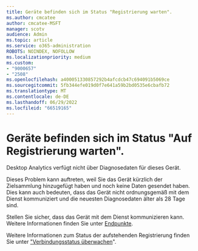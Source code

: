 ```yaml
---
title: Geräte befinden sich im Status "Registrierung warten".
ms.author: cmcatee
author: cmcatee-MSFT
manager: scotv
audience: Admin
ms.topic: article
ms.service: o365-administration
ROBOTS: NOINDEX, NOFOLLOW
ms.localizationpriority: medium
ms.custom:
- "9000657"
- "2508"
ms.openlocfilehash: a400051330857292b4afcdcb47c694091b5069ce
ms.sourcegitcommit: 5fb344efe019d0f7e641a59b2bd0535e6cbafb72
ms.translationtype: MT
ms.contentlocale: de-DE
ms.lasthandoff: 06/29/2022
ms.locfileid: "66519165"
---
```

# <a name="devices-are-in-awaiting-enrollment-state"></a>Geräte befinden sich im Status "Auf Registrierung warten".

Desktop Analytics verfügt nicht über Diagnosedaten für dieses Gerät. 

Dieses Problem kann auftreten, weil Sie das Gerät kürzlich der Zielsammlung hinzugefügt haben und noch keine Daten gesendet haben. Dies kann auch bedeuten, dass das Gerät nicht ordnungsgemäß mit dem Dienst kommuniziert und die neuesten Diagnosedaten älter als 28 Tage sind.

Stellen Sie sicher, dass das Gerät mit dem Dienst kommunizieren kann. Weitere Informationen finden Sie unter [Endpunkte](https://docs.microsoft.com/configmgr/desktop-analytics/enable-data-sharing#endpoints).

Weitere Informationen zum Status der aufstehenden Registrierung finden Sie unter ["Verbindungsstatus überwachen](https://docs.microsoft.com/configmgr/desktop-analytics/monitor-connection-health#awaiting-enrollment)".